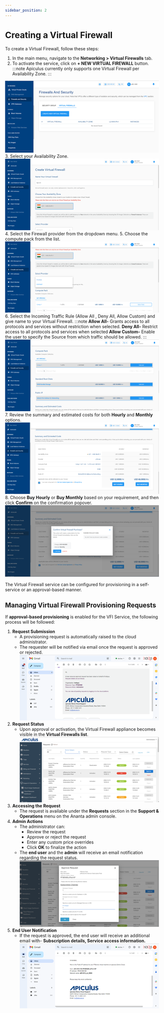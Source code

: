 ```yaml
---
sidebar_position: 2
---
```

# Creating a Virtual Firewall

 To create a Virtual Firewall, follow these steps:
 
 1. In the main menu, navigate to the **Networking > Virtual Firewalls** tab. 
 2. To activate the service, click on **+ NEW VIRTUAL FIREWALL** button.
:::note
 Apiculus currently only supports one Virtual Firewall per Availability Zone.
 :::

![Creating a Virtual Firewall](img/CreatingaVirtualFirewall1.png)
3. Select your Availability Zone.
![Creating a Virtual Firewall](img/CreatingaVirtualFirewall2.png)
4. Select the Firewall provider from the dropdown menu.
5. Choose the compute pack from the list.
![Creating a Virtual Firewall](img/CreatingaVirtualFirewall3.png)
6.  Select the Incoming Traffic Rule (Allow All , Deny All, Allow Custom) and give name to your Virtual Firewall.
	:::note
		**Allow All-** Grants access to all protocols and services without restriction when selected.
		**Deny All-**  Restrict access to all protocols and services when selected
		**Allow Custom-** Enable the user to specify the Source from which traffic should be allowed.
	:::
![Creating a Virtual Firewall](img/CreatingaVirtualFirewall4.png)
7. Review the summary and estimated costs for both **Hourly** and **Monthly** options.
![Creating a Virtual Firewall](img/CreatingaVirtualFirewall5.png)
8.  Choose **Buy Hourly** or **Buy Monthly** based on your requirement, and then click **Confirm** on the confirmation popover.
![Creating a Virtual Firewall](img/CreatingaVirtualFirewall6.png)

The Virtual Firewall service can be configured for provisioning in a self-service or an approval-based manner.

## Managing Virtual Firewall Provisioning Requests

If **approval-based provisioning** is enabled for the VFI Service, the following process will be followed:
1. **Request Submission**
	-  A provisioning request is automatically raised to the cloud administrator.
	- The requester will be notified via email once the request is approved or rejected.
	  ![Creating a Virtual Firewall](img/CreatingaVirtualFirewall7.png)
2. **Request Status**
	-  Upon approval or activation, the Virtual Firewall appliance becomes visible in the **Virtual Firewalls list**.
	  ![Creating a Virtual Firewall](img/CreatingaVirtualFirewall8.png)
3. **Accessing the Request**
	- The request is available under the **Requests** section in the **Support & Operations** menu on the Ananta admin console.
4. **Admin Actions**
	- The administrator can:
	    - Review the request
	    - Approve or reject the request
	    - Enter any custom price overrides
	    - Click **OK** to finalize the action
	- The **end user** and the **admin** will receive an email notification regarding the request status.
	  ![Creating a Virtual Firewall](img/CreatingaVirtualFirewall9.png)
5. **End User Notification**
	- If the request is approved, the end user will receive an additional email with- **Subscription details, Service access information.**
	  ![Creating a Virtual Firewall](img/CreatingaVirtualFirewall10.png)


